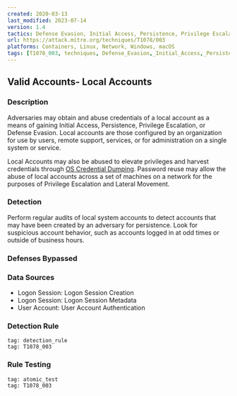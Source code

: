 ```yaml
---
created: 2020-03-13
last_modified: 2023-07-14
version: 1.4
tactics: Defense Evasion, Initial Access, Persistence, Privilege Escalation
url: https://attack.mitre.org/techniques/T1078/003
platforms: Containers, Linux, Network, Windows, macOS
tags: [T1078_003, techniques, Defense_Evasion,_Initial_Access,_Persistence,_Privilege_Escalation]
---
```


## Valid Accounts- Local Accounts

### Description

Adversaries may obtain and abuse credentials of a local account as a means of gaining Initial Access, Persistence, Privilege Escalation, or Defense Evasion. Local accounts are those configured by an organization for use by users, remote support, services, or for administration on a single system or service.

Local Accounts may also be abused to elevate privileges and harvest credentials through [OS Credential Dumping](https://attack.mitre.org/techniques/T1003). Password reuse may allow the abuse of local accounts across a set of machines on a network for the purposes of Privilege Escalation and Lateral Movement. 

### Detection

Perform regular audits of local system accounts to detect accounts that may have been created by an adversary for persistence. Look for suspicious account behavior, such as accounts logged in at odd times or outside of business hours.

### Defenses Bypassed



### Data Sources

  - Logon Session: Logon Session Creation
  -  Logon Session: Logon Session Metadata
  -  User Account: User Account Authentication
### Detection Rule

```query
tag: detection_rule
tag: T1078_003
```

### Rule Testing

```query
tag: atomic_test
tag: T1078_003
```

